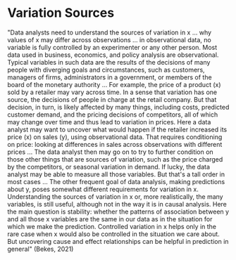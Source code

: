 # Variation Sources

"Data analysts need to understand the sources of variation in x ... why values of x may differ across observations ... in observational data, no variable is fully controlled by an experimenter or any other person. Most data used in business, economics, and policy analysis are observational. Typical variables in such data are the results of the decisions of many people with diverging goals and circumstances, such as customers, managers of firms, administrators in a government, or members of the board of the monetary authority ... For example, the price of a product (x) sold by a retailer may vary across time. In a sense that variation has one source, the decisions of people in charge at the retail company. But that decision, in turn, is likely affected by many things, including costs, predicted customer demand, and the pricing decisions of competitors, all of which may change over time and thus lead to variation in prices. Here a data analyst may want to uncover what would happen if the retailer increased its price (x) on sales (y), using observational data. That requires conditioning on price: looking at differences in sales across observations with different prices ... The data analyst then may go on to try to further condition on those other things that are sources of variation, such as the price charged by the competitors, or seasonal variation in demand. If lucky, the data analyst may be able to measure all those variables. But that's a tall order in most cases ... The other frequent goal of data analysis, making predictions about y, poses somewhat different requirements for variation in x. Understanding the sources of variation in x or, more realistically, the many variables, is still useful, although not in the way it is in causal analysis. Here the main question is stability: whether the patterns of association between y and all those x variables are the same in our data as in the situation for which we make the prediction. Controlled variation in x helps only in the rare case when x would also be controlled in the situation we care about. But uncovering cause and effect relationships can be helpful in prediction in general" (Bekes, 2021)

